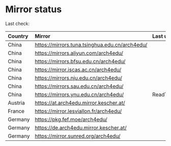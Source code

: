 <script src="./time.js"></script>
# Mirror status
Last check: <script type="text/javascript">localize(1697167110.9236534);</script>

|Country|Mirror|Last update|
|:------|:-----|:----------|
|China|https://mirrors.tuna.tsinghua.edu.cn/arch4edu/|<script type="text/javascript">localize(1697135507);</script>|
|China|https://mirrors.aliyun.com/arch4edu/|<script type="text/javascript">localize(1697135507);</script>|
|China|https://mirrors.bfsu.edu.cn/arch4edu/|<script type="text/javascript">localize(1697135507);</script>|
|China|https://mirror.iscas.ac.cn/arch4edu/|<script type="text/javascript">localize(1697135507);</script>|
|China|https://mirrors.nju.edu.cn/arch4edu/|<script type="text/javascript">localize(1697135507);</script>|
|China|https://mirrors.sau.edu.cn/arch4edu/|<script type="text/javascript">localize(1697135507);</script>|
|China|https://mirrors.ynu.edu.cn/arch4edu/|ReadTimeout|
|Austria|https://at.arch4edu.mirror.kescher.at/|<script type="text/javascript">localize(1697135507);</script>|
|France|https://mirror.lesviallon.fr/arch4edu/|<script type="text/javascript">localize(1697135507);</script>|
|Germany|https://pkg.fef.moe/arch4edu/|<script type="text/javascript">localize(1697135507);</script>|
|Germany|https://de.arch4edu.mirror.kescher.at/|<script type="text/javascript">localize(1697135507);</script>|
|Germany|https://mirror.sunred.org/arch4edu/|<script type="text/javascript">localize(1697135507);</script>|

<script src="./tablefilter/tablefilter.js"></script>
<script src="./table.js"></script>